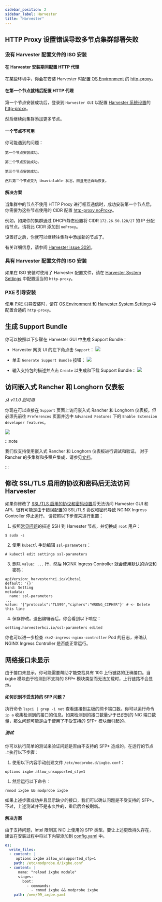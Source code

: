 ```yaml
---
sidebar_position: 2
sidebar_label: Harvester
title: "Harvester"
---
```


## HTTP Proxy 设置错误导致多节点集群部署失败

### 没有 Harvester 配置文件的 ISO 安装

#### 在 Harvester 安装期间配置 HTTP 代理

在某些环境中，你会在安装 Harvester 时配置 [OS Environment](../install/harvester-configuration.md#osenvironment) 的 [http-proxy](../airgap.md#在安装期间配置-http-代理)。

#### 在第一个节点就绪后配置 HTTP 代理

第一个节点安装成功后，登录到 `Harvester GUI` 以配置 [Harvester 系统设置](../install/harvester-configuration.md#system_settings)的 [http-proxy](../airgap.md#在-harvester-设置中配置-http-代理)。

然后继续向集群添加更多节点。

#### 一个节点不可用

你可能遇到的问题：

```
第一个节点安装成功。

第二个节点安装成功。

第三个节点安装成功。

然后第二个节点变为 Unavialable 状态，而且无法自动恢复。
```

#### 解决方案

当集群中的节点不使用 HTTP Proxy 进行相互通信时，成功安装第一个节点后，你需要为这些节点使用的 CIDR 配置 [http-proxy.noProxy](../airgap.md#在-harvester-设置中配置-http-代理)。

例如，如果你的集群通过 DHCP/静态设置将 CIDR `172.26.50.128/27` 的 IP 分配给节点，请将此 CIDR 添加到 `noProxy`。

设置好之后，你就可以继续往集群中添加新的节点了。

有关详细信息，请参阅 [Harvester issue 3091](https://github.com/harvester/harvester/issues/3091)。

### 具有 Harvester 配置文件的 ISO 安装

如果在 ISO 安装时使用了 Harvester 配置文件，请在 [Harvester System Settings](../install/harvester-configuration.md#system_settings) 中配置适当的 `http-proxy`。

### PXE 引导安装

使用 [PXE 引导安装](../install/pxe-boot-install.md)时，请在 [OS Environment](../install/harvester-configuration.md#osenvironment) 和 [Harvester System Settings](../install/harvester-configuration.md#system_settings) 中配置合适的 `http-proxy`。

## 生成 Support Bundle

你可以按照以下步骤在 Harvester GUI 中生成 Support Bundle：

- Harvester 网页 UI 的左下角点击 `Support`：
   ![](/img/v1.2/troubleshooting/harvester-sb-support-link.png)

- 单击 `Generate Support Bundle` 按钮：
   ![](/img/v1.2/troubleshooting/harvester-sb-support-button.png)

- 输入支持包的描述并点击 `Create` 以生成和下载 Support Bundle：
   ![](/img/v1.2/troubleshooting/harvester-sb-support-modal.png)

## 访问嵌入式 Rancher 和 Longhorn 仪表板

_从 v1.1.0 起可用_

你现在可以直接在 `Support` 页面上访问嵌入式 Rancher 和 Longhorn 仪表板，但必须先前往 `Preferences` 页面并选中 `Advanced Features` 下的 `Enable Extension developer features`。

![](/img/v1.2/troubleshooting/support-access-embedded-ui.png)

:::note

我们仅支持使用嵌入式 Rancher 和 Longhorn 仪表板进行调试和验证。
对于 Rancher 的多集群和多租户集成，请参见[文档](../rancher/rancher-integration.md)。

:::

## 修改 SSL/TLS 启用的协议和密码后无法访问 Harvester

如果你修改了 [SSL/TLS 启用的协议和密码设置](../advanced/settings.md#ssl-parameters)后无法访问 Harvester GUI 和 API，很有可能是由于错误配置的 SSL/TLS 协议和密码导致 NGINX Ingress Controller 停止运行。
请按照以下步骤来进行重置：

1. 按照[常见问题](../faq.md)的描述 SSH 到 Harvester 节点，并切换成 `root` 用户：
```
$ sudo -s
```
2. 使用 `kubectl` 手动编辑 `ssl-parameters`：
```
# kubectl edit settings ssl-parameters
```
3. 删除 `value: ...` 行，然后 NGINX Ingress Controller 就会使用默认的协议和密码：
```
apiVersion: harvesterhci.io/v1beta1
default: '{}'
kind: Setting
metadata:
  name: ssl-parameters
...
value: '{"protocols":"TLS99","ciphers":"WRONG_CIPHER"}' # <- Delete this line
```
4. 保存修改。退出编辑器后，你会看到以下响应：
```
setting.harvesterhci.io/ssl-parameters edited
```

你也可以进一步检查 `rke2-ingress-nginx-controller` Pod 的日志，来确认 NGINX Ingress Controller 是否能正常运行。


## 网络接口未显示

由于接口未显示，你可能需要帮助才能查找具有 10G 上行链路的正确接口。当 ixgbe 模块由于检测到不支持的 SFP+ 模块类型而无法加载时，上行链路不会显示。

#### 如何识别不受支持的 SFP 问题？

执行命令 `lspci | grep -i net` 查看​​连接到主板的网卡端口数。你可以运行命令 `ip a` 收集检测到的接口的信息。如果检测到的接口数量少于已识别的 NIC 端口数量，那么问题可能是由于使用了不受支持的 SFP+ 模块而引起的。

##### 测试

你可以执行简单的测试来验证问题是否由不支持的 SFP+ 造成的。在运行的节点上执行以下步骤：

1. 使用以下内容手动创建文件 `/etc/modprobe.d/ixgbe.conf`：

```
options ixgbe allow_unsupported_sfp=1
```

1. 然后运行以下命令：

```
rmmod ixgbe && modprobe ixgbe
```

如果上述步骤成功并且显示缺少的接口，我们可以确认问题是不受支持的 SFP+。不过，上述测试并不是永久性的，重启后会被刷新。

#### 解决方案

由于支持问题，Intel 限制其 NIC 上使用的 SFP 类型。要让上述更改持久存在，建议在安装过程中将以下内容添加到 [config.yaml](/install/harvester-configuration.md) 中。

```YAML
os:
  write_files:
  - content: |
     options ixgbe allow_unsupported_sfp=1
    path: /etc/modprobe.d/ixgbe.conf
  - content: |
      name: "reload ixgbe module"
      stages:
        boot:
          - commands:
            - rmmod ixgbe && modprobe ixgbe
    path: /oem/99_ixgbe.yaml
```
